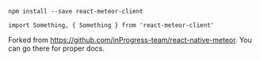 `npm install --save react-meteor-client`

`import Something, { Something } from 'react-meteor-client'`

Forked from https://github.com/inProgress-team/react-native-meteor. You can go there for proper docs.
